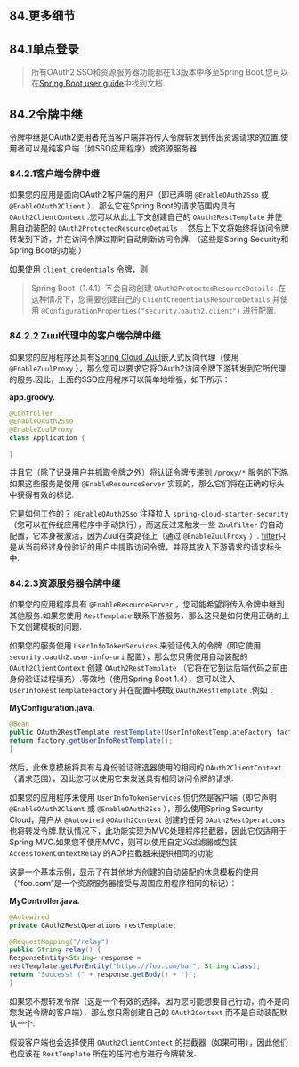 ## 84.更多细节

## 84.1单点登录

> 所有OAuth2 SSO和资源服务器功能都在1.3版本中移至Spring Boot.您可以在[Spring Boot user guide](https://docs.spring.io/spring-boot/docs/current/reference/htmlsingle/)中找到文档.

## 84.2令牌中继

令牌中继是OAuth2使用者充当客户端并将传入令牌转发到传出资源请求的位置.使用者可以是纯客户端（如SSO应用程序）或资源服务器.

### 84.2.1客户端令牌中继

如果您的应用是面向OAuth2客户端的用户（即已声明 `@EnableOAuth2Sso` 或 `@EnableOAuth2Client` ），那么它在Spring Boot的请求范围内具有 `OAuth2ClientContext` .您可以从此上下文创建自己的 `OAuth2RestTemplate` 并使用自动装配的 `OAuth2ProtectedResourceDetails` ，然后上下文将始终将访问令牌转发到下游，并在访问令牌过期时自动刷新访问令牌. （这些是Spring Security和Spring Boot的功能.）

如果使用 `client_credentials` 令牌，则
> Spring Boot（1.4.1）不会自动创建 `OAuth2ProtectedResourceDetails` .在这种情况下，您需要创建自己的 `ClientCredentialsResourceDetails` 并使用 `@ConfigurationProperties("security.oauth2.client")` 进行配置.

### 84.2.2 Zuul代理中的客户端令牌中继

如果您的应用程序还具有[Spring Cloud Zuul](https://cloud.spring.io/spring-cloud.html#netflix-zuul-reverse-proxy)嵌入式反向代理（使用 `@EnableZuulProxy` ），那么您可以要求它将OAuth2访问令牌下游转发到它所代理的服务.因此，上面的SSO应用程序可以简单地增强，如下所示：

**app.groovy.** 

```java
@Controller
@EnableOAuth2Sso
@EnableZuulProxy
class Application {

}
```

并且它（除了记录用户并抓取令牌之外）将认证令牌传递到 `/proxy/*` 服务的下游.如果这些服务是使用 `@EnableResourceServer` 实现的，那么它们将在正确的标头中获得有效的标记.

它是如何工作的？  `@EnableOAuth2Sso` 注释拉入 `spring-cloud-starter-security` （您可以在传统应用程序中手动执行），而这反过来触发一些 `ZuulFilter` 的自动配置，它本身被激活，因为Zuul在类路径上（通过 `@EnableZuulProxy` ）. [filter](https://github.com/spring-cloud/spring-cloud-security/tree/master/src/main/java/org/springframework/cloud/security/oauth2/proxy/OAuth2TokenRelayFilter.java)只是从当前经过身份验证的用户中提取访问令牌，并将其放入下游请求的请求标头中.

### 84.2.3资源服务器令牌中继

如果您的应用程序具有 `@EnableResourceServer` ，您可能希望将传入令牌中继到其他服务.如果您使用 `RestTemplate` 联系下游服务，那么这只是如何使用正确的上下文创建模板的问题.

如果您的服务使用 `UserInfoTokenServices` 来验证传入的令牌（即它使用 `security.oauth2.user-info-uri` 配置），那么您只需使用自动装配的 `OAuth2ClientContext` 创建 `OAuth2RestTemplate` （它将在它到达后端代码之前由身份验证过程填充）.等效地（使用Spring Boot 1.4），您可以注入 `UserInfoRestTemplateFactory` 并在配置中获取 `OAuth2RestTemplate` .例如：

**MyConfiguration.java.** 

```java
@Bean
public OAuth2RestTemplate restTemplate(UserInfoRestTemplateFactory factory) {
return factory.getUserInfoRestTemplate();
}
```

然后，此休息模板将具有与身份验证筛选器使用的相同的 `OAuth2ClientContext` （请求范围），因此您可以使用它来发送具有相同访问令牌的请求.

如果您的应用程序未使用 `UserInfoTokenServices` 但仍然是客户端（即它声明 `@EnableOAuth2Client` 或 `@EnableOAuth2Sso` ），那么使用Spring Security Cloud，用户从 `@Autowired`   `@OAuth2Context` 创建的任何 `OAuth2RestOperations` 也将转发令牌.默认情况下，此功能实现为MVC处理程序拦截器，因此它仅适用于Spring MVC.如果您不使用MVC，则可以使用自定义过滤器或包装 `AccessTokenContextRelay` 的AOP拦截器来提供相同的功能.

这是一个基本示例，显示了在其他地方创建的自动装配的休息模板的使用（“foo.com”是一个资源服务器接受与周围应用程序相同的标记）：

**MyController.java.** 

```java
@Autowired
private OAuth2RestOperations restTemplate;

@RequestMapping("/relay")
public String relay() {
ResponseEntity<String> response =
restTemplate.getForEntity("https://foo.com/bar", String.class);
return "Success! (" + response.getBody() + ")";
}
```

如果您不想转发令牌（这是一个有效的选择，因为您可能想要自己行动，而不是向您发送令牌的客户端），那么您只需创建自己的 `OAuth2Context` 而不是自动装配默认一个.

假设客户端也会选择使用 `OAuth2ClientContext` 的拦截器（如果可用），因此他们也应该在 `RestTemplate` 所在的任何地方进行令牌转发.

